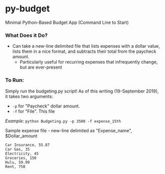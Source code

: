 # py-budget
Minimal Python-Based Budget App (Command Line to Start)

### What Does it Do?
- Can take a new-line delimited file that lists expenses with a dollar value, lists them in a nice format, and subtracts their total from the paycheck amount. 
  - Particularly useful for recurring expenses that infrequently change, but are ever-present

### To Run: 
Simply run the budgeting.py script!  As of this writing (19-September 2019), it takes two arguments: 

- `-p` for "Paycheck" dollar amount.
- `-f` for "File".  This file 

*Example:* `python Budgeting.py -p 3500 -f expense_15th`

Sample expense file - new-line delimited as "Expense_name", $Dollar_amount
```
Car Insurance, 55.87
Car Gas, 35
Electricity, 45
Groceries, 150
Hulu, 59.99
Rent, 750

```
